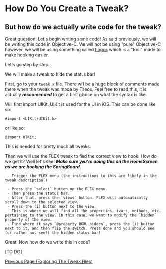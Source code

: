 # How Do You Create a Tweak?

## But how do we actually write code for the tweak?

Great question! Let's begin writing some code! As said previously, we will be writing this code in Objective-C. We will not be using "pure" Objective-C however, we will be using something called <a href="https://iphonedev.wiki/index.php/Logos">Logos</a> which is a "tool" made to make hooking easier.

Let's go step by step.

We will make a tweak to hide the status bar!

First, go to your `tweak.x` file. There will be a huge block of comments made there when the tweak was made by Theos. Feel free to read this, it is actually **_reccomended_** to get a first glance on what the syntax is like.

Will first import UIKit. UIKit is used for the UI in iOS. This can be done like so:
```objc
#import <UIKit/UIKit.h>
```
or like so:
```objc
@import UIKit;
```
This is needed for pretty much all tweaks.

Then we will use the FLEX tweak to find the correct view to hook. How do we get it? Well let's see! ***Make sure you're doing this on the HomeScreen as we are hooking the SpringBoard.***

     - Trigger the FLEX menu (the instructions to this are likely in the tweak description.)

     - Press the `select` button on the FLEX menu.
     - Then press the status bar.
     - After that, press the `views` button. FLEX will automatically scroll down to the selected view.
     - Press the (i) button next to the view.
     - This is where we will find all the properties, ivars, methods, etc. pertaining to the view. In this case, we want to modify the `hidden` property of the view.
     - Find where it says `@property BOOL hidden`, press the (i) button next to it, and then flip the switch. Press done and you should see (or rather not see!) the hidden status bar!

Great! Now how do we write this in code?

[TO DO]


<a href="https://github.com/NightwindDev/Tweak-Tutorial/blob/main/p1_explore_files.md">Previous Page (Exploring The Tweak Files)</a>
